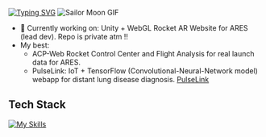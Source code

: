 [![Typing SVG](https://readme-typing-svg.demolab.com?font=Press+Start+2P&pause=1000&color=F7C1EF&width=435&lines=%E2%99%A1%E2%99%A1%E2%99%A1+Lukewarm+Welcome+from+Val+%E2%99%A1%E2%99%A1%E2%99%A1)](https://git.io/typing-svg)
![Sailor Moon GIF](https://i.pinimg.com/originals/b9/34/df/b934df3961e1db619bf0c7f20eb8cc6b.gif)

- 🔭 Currently working on: Unity + WebGL Rocket AR Website for ARES (lead dev). Repo is private atm !!
- My best:
  - ACP-Web Rocket Control Center and Flight Analysis for real launch data for ARES.
  -  PulseLink: IoT + TensorFlow (Convolutional-Neural-Network model) webapp for distant lung disease diagnosis. [PulseLink](https://github.com/Tran-Ha-My/PulseLink2025)

## Tech Stack
[![My Skills](https://skillicons.dev/icons?i=react,unity,mongodb,tensorflow,opencv,postman,tailwind,figma,nodejs,express,fastapi,docker,js,py,c,git)](https://skillicons.dev)
<!--
**Tran-Ha-My/Tran-Ha-My** is a ✨ _special_ ✨ repository because its `README.md` (this file) appears on your GitHub profile.

Here are some ideas to get you started:

- 🔭 I’m currently working on ...
- 🌱 I’m currently learning ...
- 👯 I’m looking to collaborate on ...
- 🤔 I’m looking for help with ...
- 💬 Ask me about ...
- 📫 How to reach me: ...
- 😄 Pronouns: ...
- ⚡ Fun fact: ...
-->
